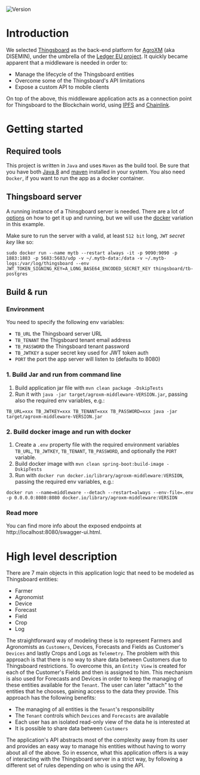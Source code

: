 ![Version](https://img.shields.io/badge/version-0.1.0-brightgreen)

# Introduction

We selected [Thingsboard](https://thingsboard.io/) as the back-end platform
for [AgroXM](https://ledgerproject.github.io/home/#/teams/DISEMIN)
(aka DISEMIN), under the umbrella of the [Ledger EU project](https://ledgerproject.github.io/home/). It quickly became
apparent that a middleware is needed in order to:

- Manage the lifecycle of the Thingsboard entities
- Overcome some of the Thingsboard's API limitations
- Expose a custom API to mobile clients

On top of the above, this middleware application acts as a connection point for Thingsboard to the Blockchain world,
using [IPFS](https://ipfs.io/)
and [Chainlink](https://chain.link/).

# Getting started

## Required tools

This project is written in `Java` and uses `Maven` as the build tool. Be sure that you have
both [Java 8](https://thingsboard.io/docs/user-guide/install/linux#java)
and [maven](https://maven.apache.org/download.cgi#) installed in your system. You also need `Docker`, if you want to run the app as a docker container.

## Thingsboard server

A running instance of a Thinsgboard server is needed. There are a lot
of [options](https://thingsboard.io/docs/installation/)
on how to get it up and running, but we will use the [docker](https://thingsboard.io/docs/user-guide/install/docker/)
variation in this example.

Make sure to run the server with a valid, at least `512 bit` long, `JWT` *secret key* like so:

```shell
sudo docker run --name mytb --restart always -it -p 9090:9090 -p 1883:1883 -p 5683:5683/udp -v ~/.mytb-data:/data -v ~/.mytb-logs:/var/log/thingsboard --env JWT_TOKEN_SIGNING_KEY=A_LONG_BASE64_ENCODED_SECRET_KEY thingsboard/tb-postgres
```

## Build & run

### Environment

You need to specify the following env variables:

- `TB_URL` the Thingsboard server URL
- `TB_TENANT` the Thigsboard tenant email address
- `TB_PASSWORD` the Thingsboard tenant password
- `TB_JWTKEY` a super secret key used for JWT token auth
- `PORT` the port the app server will listen to (defaults to 8080)


### 1. Build Jar and run from command line

1. Build application jar file with `mvn clean package -DskipTests`
2. Run it with `java -jar target/agroxm-middleware-VERSION.jar`, passing also the required env variables, e.g.:

```shell
TB_URL=xxx TB_JWTKEY=xxx TB_TENANT=xxx TB_PASSWORD=xxx java -jar target/agroxm-middleware-VERSION.jar
```

### 2. Build docker image and run with docker

1. Create a `.env` property file with the required environment variables `TB_URL`, `TB_JWTKEY`, `TB_TENANT`, `TB_PASSWORD`, and optionally the `PORT` variable.
2. Build docker image with `mvn clean spring-boot:build-image -DskipTests`
3. Run with `docker run docker.io/library/agroxm-middleware:VERSION`, passing the required env variables, e.g.:

```shell
docker run --name=middleware --detach --restart=always --env-file=.env -p 0.0.0.0:8080:8080 docker.io/library/agroxm-middleware:VERSION
```

### Read more

You can find more info about the exposed endpoints at http://localhost:8080/swagger-ui.html.

# High level description

There are 7 main objects in this application logic that need to be modeled as Thingsboard entities:

- Farmer
- Agronomist
- Device
- Forecast
- Field
- Crop
- Log

The straightforward way of modeling these is to represent Farmers and Agronomists as `Customers`, Devices, Forecasts and
Fields as Customer's `Devices` and lastly Crops and Logs as `Telemetry`. The problem with this approach is that there is
no way to share data between Customers due to Thingsboard restrictions. To overcome this, an `Entity View` is created
for each of the Customer's Fields and then is assigned to him. This mechanism is also used for Forecasts and Devices in
order to keep the managing of these entities available for the `Tenant`. The user can later "attach" to the entities
that he chooses, gaining access to the data they provide. This approach has the following benefits:

- The managing of all entities is the `Tenant`'s responsibility
- The `Tenant` controls which `Devices` and `Forecasts` are available
- Each user has an isolated read-only view of the data he is interested at
- It is possible to share data between `Customers`

The application's API abstracts most of the complexity away from its user and provides an easy way to manage his
entities without having to worry about all of the above. So in essence, what this application offers is a way of
interacting with the Thingsboard server in a strict way, by following a different set of rules depending on who is using
the API.
